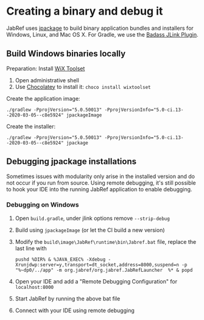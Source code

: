 # Creating a binary and debug it

JabRef uses [jpackage](https://docs.oracle.com/en/java/javase/14/jpackage/) to build binary application bundles and installers for Windows, Linux, and Mac OS X.
For Gradle, we use the [Badass JLink Plugin](https://badass-jlink-plugin.beryx.org/releases/latest/).

## Build Windows binaries locally

Preparation: Install [WiX Toolset](https://wixtoolset.org/)
   1. Open administrative shell
   2. Use [Chocolatey](https://chocolatey.org/) to install it: `choco install wixtoolset`

Create the application image:

```./gradlew -PprojVersion="5.0.50013" -PprojVersionInfo="5.0-ci.13--2020-03-05--c8e5924" jpackageImage```

Create the installer:

`./gradlew -PprojVersion="5.0.50013" -PprojVersionInfo="5.0-ci.13--2020-03-05--c8e5924" jpackage`

## Debugging jpackage installations

Sometimes issues with modularity only arise in the installed version and do not occur if you run from source. Using remote debugging, it's still possible to hook your IDE into the running JabRef application to enable debugging.

### Debugging on Windows

1. Open `build.gradle`, under jlink options remove `--strip-debug`
2. Build using `jpackageImage` (or let the CI build a new version)
3. Modify the `build\image\JabRef\runtime\bin\Jabref.bat` file, replace the last line with

   ```text
   pushd %DIR% & %JAVA_EXEC% -Xdebug -Xrunjdwp:server=y,transport=dt_socket,address=8000,suspend=n -p "%~dp0/../app" -m org.jabref/org.jabref.JabRefLauncher  %* & popd
   ```

4. Open your IDE and add a "Remote Debugging Configuration" for `localhost:8000`
5. Start JabRef by running the above bat file
6. Connect with your IDE using remote debugging

